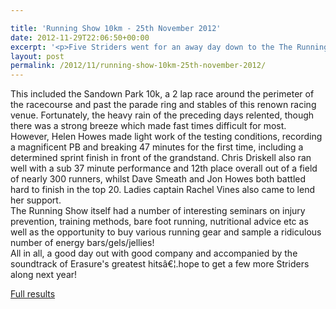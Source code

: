 ```yaml
---

title: 'Running Show 10km - 25th November 2012'
date: 2012-11-29T22:06:50+00:00
excerpt: '<p>Five Striders went for an away day down to the The Running Show at Sandown Park racecourse near London last Sunday.</p>'
layout: post
permalink: /2012/11/running-show-10km-25th-november-2012/
---
```

This included the Sandown Park 10k, a 2 lap race around the perimeter of the racecourse and past the parade ring and stables of this renown racing venue. Fortunately, the heavy rain of the preceding days relented, though there was a strong breeze which made fast times difficult for most.  
However, Helen Howes made light work of the testing conditions, recording a magnificent PB and breaking 47 minutes for the first time, including a determined sprint finish in front of the grandstand. Chris Driskell also ran well with a sub 37 minute performance and 12th place overall out of a field of nearly 300 runners, whilst Dave Smeath and Jon Howes both battled hard to finish in the top 20. Ladies captain Rachel Vines also came to lend her support.  
The Running Show itself had a number of interesting seminars on injury prevention, training methods, bare foot running, nutritional advice etc as well as the opportunity to buy various running gear and sample a ridiculous number of energy bars/gels/jellies!  
All in all, a good day out with good company and accompanied by the soundtrack of Erasure's greatest hitsâ€¦.hope to get a few more Striders along next year!

<a href="https://www.runningshow.co.uk/portals/running/Files/RunningShow10K-Results.pdf" target="_blank" rel="nofollow">Full results</a>